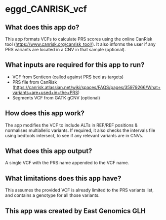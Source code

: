 # eggd_CANRISK_vcf

## What does this app do?

This app formats VCFs to calculate PRS scores using the online CanRisk tool (https://www.canrisk.org/canrisk_tool/).
It also informs the user if any PRS variants are located in a CNV in that sample (optional).

## What inputs are required for this app to run?

- VCF from Sentieon (called against PRS bed as targets)
- PRS file from CanRisk (https://canrisk.atlassian.net/wiki/spaces/FAQS/pages/35979266/What+variants+are+used+in+the+PRS)
- Segments VCF from GATK gCNV (optional)

## How does this app work?

The app modifies the VCF to include ALTs in REF/REF positions & normalises multiallelic variants.
If required, it also checks the intervals file using bedtools intersect, to see if any relevant variants are in CNVs.


## What does this app output?

A single VCF with the PRS name appended to the VCF name.

## What limitations does this app have?

This assumes the provided VCF is already limited to the PRS variants list, and contains a genotype for all those variants.

## This app was created by East Genomics GLH
